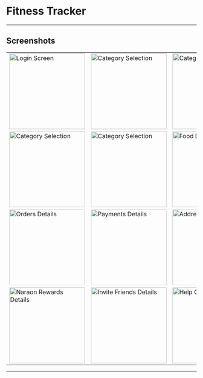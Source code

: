 # Fitness Tracker

---

## Screenshots

<table>
  <tr>
    <td><img src="assets/images/repo/Login.png" width="200" alt="Login Screen" /></td>
    <td><img src="assets/images/repo/2.png" width="200" alt="Category Selection" /></td>
    <td><img src="assets/images/repo/3.png" width="200" alt="Category Selection" /></td>
    <td><img src="assets/images/repo/4.png" width="200" alt="Category Selection" /></td>
  </tr>
  <tr>
    <td><img src="assets/images/repo/5.png" width="200" alt="Category Selection" /></td>
    <td><img src="assets/images/repo/6.png" width="200" alt="Category Selection" /></td>
    <td><img src="assets/images/repo/7.png" width="200" alt="Food Details" /></td>
    <td><img src="assets/images/repo/8.png" width="200" alt="Profile Details" /></td>
  </tr>
  <tr>
    <td><img src="assets/images/repo/9.png" width="200" alt="Orders Details" /></td>
    <td><img src="assets/images/repo/10.png" width="200" alt="Payments Details" /></td>
    <td><img src="assets/images/repo/11.png" width="200" alt="Addresses Details" /></td>
    <td><img src="assets/images/repo/12.png" width="200" alt="Addresses Details" /></td>
  </tr>
  <tr>
    <td><img src="assets/images/repo/13.png" width="200" alt="Naraon Rewards Details" /></td>
    <td><img src="assets/images/repo/14.png" width="200" alt="Invite Friends Details" /></td>
    <td><img src="assets/images/repo/15.png" width="200" alt="Help Center Details" /></td>
    <td><img src="assets/images/repo/16.png" width="200" alt="Terms & Policy Details" /></td>
  </tr>
</table>

---

